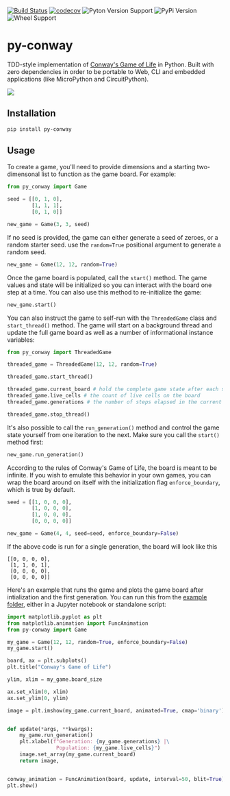 [![Build Status](https://dev.azure.com/brandon0360/py-conway/_apis/build/status/bsatrom.py-conway?branchName=master)](https://dev.azure.com/brandon0360/py-conway/_build/latest?definitionId=3&branchName=master)
[![codecov](https://codecov.io/gh/bsatrom/py-conway/branch/master/graph/badge.svg)](https://codecov.io/gh/bsatrom/py-conway)
![Pyton Version Support](https://img.shields.io/pypi/pyversions/py-conway)
![PyPi Version](https://img.shields.io/pypi/v/py-conway)
![Wheel Support](https://img.shields.io/pypi/wheel/py-conway)

# py-conway

TDD-style implementation of [Conway's Game of Life](https://www.conwaylife.com/wiki/Conway%27s_Game_of_Life) in Python. Built with zero dependencies in order to be portable to Web, CLI and embedded applications (like MicroPython and CircuitPython).

![](/assets/CPYConway-PyBadge.gif)

## Installation

```bash
pip install py-conway
```

## Usage

To create a game, you'll need to provide dimensions and a starting two-dimensonal list to function as the game board. For example:

```python
from py_conway import Game

seed = [[0, 1, 0],
        [1, 1, 1],
        [0, 1, 0]]

new_game = Game(3, 3, seed)
```

If no seed is provided, the game can either generate a seed of zeroes, or a random starter seed. use the `random=True` positional argument to generate a random seed.

```python
new_game = Game(12, 12, random=True)
```

Once the game board is populated, call the `start()` method. The game values and state will be initialized so you can interact with the board one step at a time. You can also use this method to re-initialize the game:

```python
new_game.start()
```

You can also instruct the game to self-run with the `ThreadedGame` class and `start_thread()` method. The game will start on a background thread and update the full game board as well as a number of informational instance variables:

```python
from py_conway import ThreadedGame

threaded_game = ThreadedGame(12, 12, random=True)

threaded_game.start_thread()

threaded_game.current_board # hold the complete game state after each step
threaded_game.live_cells # the count of live cells on the board
threaded_game.generations # the number of steps elapsed in the current game.

threaded_game.stop_thread()
```

It's also possible to call the `run_generation()` method and control the game state yourself from one iteration to the next. Make sure you call the `start()` method first:

```python
new_game.run_generation()
```

According to the rules of Conway's Game of Life, the board is meant to be infinite. If you wish to 
emulate this behavior in your own games, you can wrap the board around on itself with the initialization flag `enforce_boundary`, which is true by default.

```python
seed = [[1, 0, 0, 0],
        [1, 0, 0, 0],
        [1, 0, 0, 0],
        [0, 0, 0, 0]]

new_game = Game(4, 4, seed=seed, enforce_boundary=False)
```

If the above code is run for a single generation, the board will look like this

```
[[0, 0, 0, 0],
 [1, 1, 0, 1],
 [0, 0, 0, 0],
 [0, 0, 0, 0]]
```

Here's an example that runs the game and plots the game board after intialization and the first generation. You can run this from the [example folder](/example), either in a Jupyter notebook or standalone script:

```python
import matplotlib.pyplot as plt
from matplotlib.animation import FuncAnimation
from py-conway import Game

my_game = Game(12, 12, random=True, enforce_boundary=False)
my_game.start()

board, ax = plt.subplots()
plt.title("Conway's Game of Life")

ylim, xlim = my_game.board_size

ax.set_xlim(0, xlim)
ax.set_ylim(0, ylim)

image = plt.imshow(my_game.current_board, animated=True, cmap='binary')


def update(*args, **kwargs):
    my_game.run_generation()
    plt.xlabel(f"Generation: {my_game.generations} |\
                Population: {my_game.live_cells}")
    image.set_array(my_game.current_board)
    return image,


conway_animation = FuncAnimation(board, update, interval=50, blit=True)
plt.show()
```
